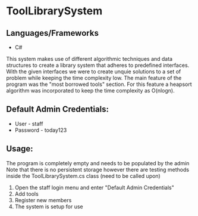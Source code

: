 # ToolLibrarySystem

## Languages/Frameworks
- C#

This system makes use of different algorithmic techniques and data structures to create a library system that adheres to predefined interfaces. With the given interfaces we were to create unquie solutions to a set of problem while keeping the time complexity low. The main feature of the program was the "most borrowed tools" section. For this feature a heapsort algorithm was incorporated to keep the time complexity as O(nlogn).

## Default Admin Credentials:
- User - staff
- Password - today123

## Usage:
The program is completely empty and needs to be populated by the admin
Note that there is no persistent storage however there are testing methods inside the ToolLibrarySystem.cs class (need to be called upon)

1. Open the staff login menu and enter "Default Admin Credentials"
2. Add tools
3. Register new members
4. The system is setup for use
